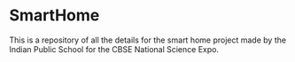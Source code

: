 # SmartHome
This is a repository of all the details for the smart home project made by the Indian Public School for the CBSE National Science Expo.
